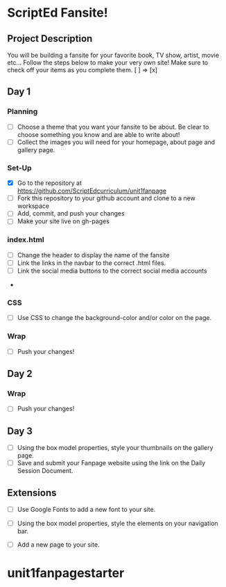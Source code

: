 # ScriptEd Fansite!

## Project Description
You will be building a fansite for your favorite book, TV show, artist, movie etc... Follow the steps below to make your very own site! 
Make sure to check off your items as you complete them. [ ] => [x]


## Day 1
### Planning
- [ ] Choose a theme that you want your fansite to be about. Be clear to choose something you know and are able to write about!
- [ ] Collect the images you will need for your homepage, about page and gallery page.
### Set-Up
- [x] Go to the repository at https://github.com/ScriptEdcurriculum/unit1fanpage
- [ ] Fork this repository to your github account and clone to a new workspace
- [ ] Add, commit, and push your changes
- [ ] Make your site live on gh-pages
### index.html
- [ ] Change the header to display the name of the fansite
- [ ] Link the links in the navbar to the correct .html files.
- [ ] Link the social media buttons to the correct social media accounts
- 
### CSS
- [ ] Use CSS to change the background-color and/or color on the page.
### Wrap
- [ ] Push your changes!

## Day 2

### Wrap
- [ ] Push your changes!


## Day 3
- [ ] Using the box model properties, style your thumbnails on the gallery page. 
- [ ] Save and submit your Fanpage website using the link on the Daily Session Document.

## Extensions
- [ ] Use Google Fonts to add a new font to your site.
- [ ] Using the box model properties, style the elements on your navigation bar.
- [ ] Add a new page to your site.



# unit1fanpagestarter

